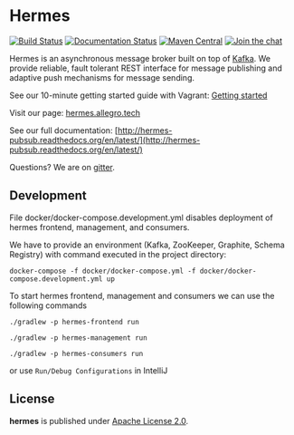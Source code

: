Hermes
======

[![Build Status](https://github.com/allegro/hermes/actions/workflows/ci.yml/badge.svg?branch=master)](https://github.com/allegro/hermes/actions/workflows/ci.yml?query=branch%3Amaster)
[![Documentation Status](https://readthedocs.org/projects/hermes-pubsub/badge/?version=latest)](https://readthedocs.org/projects/hermes-pubsub/?badge=latest)
[![Maven Central](https://maven-badges.herokuapp.com/maven-central/pl.allegro.tech.hermes/hermes-client/badge.svg)](https://maven-badges.herokuapp.com/maven-central/pl.allegro.tech.hermes/hermes-client)
[![Join the chat](https://badges.gitter.im/Join%20Chat.svg)](https://gitter.im/allegro/hermes?utm_source=badge&utm_medium=badge&utm_campaign=pr-badge&utm_content=badge)

Hermes is an asynchronous message broker built on top of [Kafka](http://kafka.apache.org/).
We provide reliable, fault tolerant REST interface for message publishing and adaptive push
mechanisms for message sending.

See our 10-minute getting started guide with Vagrant: [Getting started](http://hermes-pubsub.readthedocs.org/en/latest/quickstart/)

Visit our page: [hermes.allegro.tech](http://hermes.allegro.tech)

See our full documentation: [http://hermes-pubsub.readthedocs.org/en/latest/](http://hermes-pubsub.readthedocs.org/en/latest/)

Questions? We are on [gitter](https://gitter.im/allegro/hermes).

## Development

File docker/docker-compose.development.yml disables deployment of hermes frontend, management, and consumers.

We have to provide an environment (Kafka, ZooKeeper, Graphite, Schema Registry) with command executed in the project directory:

`docker-compose -f docker/docker-compose.yml -f docker/docker-compose.development.yml up`

To start hermes frontend, management and consumers we can use the following commands

`./gradlew -p hermes-frontend run`

`./gradlew -p hermes-management run`

`./gradlew -p hermes-consumers run`

or use `Run/Debug Configurations` in IntelliJ

## License

**hermes** is published under [Apache License 2.0](http://www.apache.org/licenses/LICENSE-2.0).
